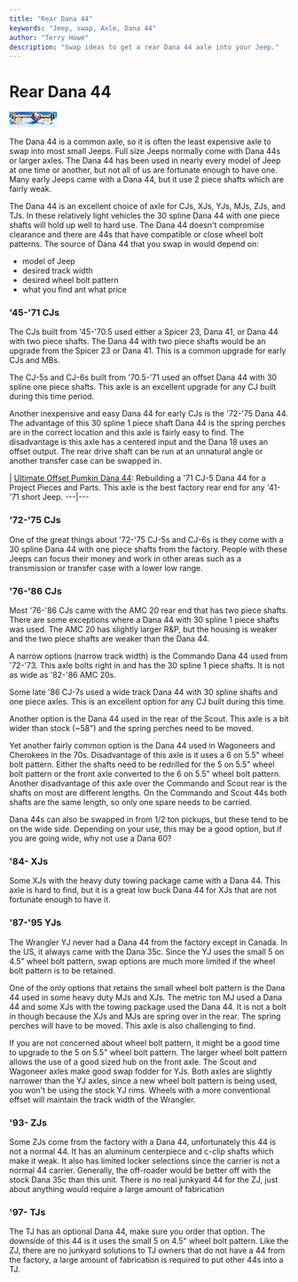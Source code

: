 ```yaml
---
title: "Rear Dana 44"
keywords: "Jeep, swap, Axle, Dana 44"
author: "Terry Howe"
description: "Swap ideas to get a rear Dana 44 axle into your Jeep."
---
```

# Rear Dana 44

[![Rear Dana 44 '70 1/2 - '71 CJ-5](../../img/axle/d44_71_.jpg)](../../img/axle/d44_71.jpg)

The Dana 44 is a common axle, so it is often the least expensive axle to swap into most small Jeeps. Full size Jeeps normally come with Dana 44s or larger axles. The Dana 44 has been used in nearly every model of Jeep at one time or another, but not all of us are fortunate enough to have one. Many early Jeeps came with a Dana 44, but it use 2 piece shafts which are fairly weak.

The Dana 44 is an excellent choice of axle for CJs, XJs, YJs, MJs, ZJs, and TJs. In these relatively light vehicles the 30 spline Dana 44 with one piece shafts will hold up well to hard use. The Dana 44 doesn't compromise clearance and there are 44s that have compatible or close wheel bolt patterns. The source of Dana 44 that you swap in would depend on:

  * model of Jeep
  * desired track width
  * desired wheel bolt pattern
  * what you find ant what price

### '45-'71 CJs

The CJs built from '45-'70.5 used either a Spicer 23, Dana 41, or Dana 44 with two piece shafts. The Dana 44 with two piece shafts would be an upgrade from the Spicer 23 or Dana 41. This is a common upgrade for early CJs and MBs.

The CJ-5s and CJ-6s built from '70.5-'71 used an offset Dana 44 with 30 spline one piece shafts. This axle is an excellent upgrade for any CJ built during this time period.

Another inexpensive and easy Dana 44 for early CJs is the '72-'75 Dana 44. The advantage of this 30 spline 1 piece shaft Dana 44 is the spring perches are in the correct location and this axle is fairly easy to find. The disadvantage is this axle has a centered input and the Dana 18 uses an offset output. The rear drive shaft can be run at an unnatural angle or another transfer case can be swapped in.

|  [Ultimate Offset Pumkin Dana 44](https://www.4x4wire.com/jeep/projects/pieces/rear/): Rebuilding a '71 CJ-5 Dana 44 for a Project Pieces and Parts. This axle is the best factory rear end for any '41-'71 short Jeep.
---|---

### '72-'75 CJs

One of the great things about '72-'75 CJ-5s and CJ-6s is they come with a 30 spline Dana 44 with one piece shafts from the factory. People with these Jeeps can focus their money and work in other areas such as a transmission or transfer case with a lower low range.

### '76-'86 CJs

Most '76-'86 CJs came with the AMC 20 rear end that has two piece shafts. There are some exceptions where a Dana 44 with 30 spline 1 piece shafts was used. The AMC 20 has slightly larger R&P, but the housing is weaker and the two piece shafts are weaker than the Dana 44.

A narrow options (narrow track width) is the Commando Dana 44 used from '72-'73. This axle bolts right in and has the 30 spline 1 piece shafts. It is not as wide as '82-'86 AMC 20s.

Some late '86 CJ-7s used a wide track Dana 44 with 30 spline shafts and one piece axles. This is an excellent option for any CJ built during this time.

Another option is the Dana 44 used in the rear of the Scout. This axle is a bit wider than stock (~58") and the spring perches need to be moved.

Yet another fairly common option is the Dana 44 used in Wagoneers and Cherokees in the 70s. Disadvantage of this axle is it uses a 6 on 5.5" wheel bolt pattern. Either the shafts need to be redrilled for the 5 on 5.5" wheel bolt pattern or the front axle converted to the 6 on 5.5" wheel bolt pattern. Another disadvantage of this axle over the Commando and Scout rear is the shafts on most are different lengths. On the Commando and Scout 44s both shafts are the same length, so only one spare needs to be carried.

Dana 44s can also be swapped in from 1/2 ton pickups, but these tend to be on the wide side. Depending on your use, this may be a good option, but if you are going wide, why not use a Dana 60?

### '84- XJs

Some XJs with the heavy duty towing package came with a Dana 44. This axle is hard to find, but it is a great low buck Dana 44 for XJs that are not fortunate enough to have it.

### '87-'95 YJs

The Wrangler YJ never had a Dana 44 from the factory except in Canada. In the US, it always came with the Dana 35c. Since the YJ uses the small 5 on 4.5" wheel bolt pattern, swap options are much more limited if the wheel bolt pattern is to be retained.

One of the only options that retains the small wheel bolt pattern is the Dana 44 used in some heavy duty MJs and XJs. The metric ton MJ used a Dana 44 and some XJs with the towing package used the Dana 44. It is not a bolt in though because the XJs and MJs are spring over in the rear. The spring perches will have to be moved. This axle is also challenging to find.

If you are not concerned about wheel bolt pattern, it might be a good time to upgrade to the 5 on 5.5" wheel bolt pattern. The larger wheel bolt pattern allows the use of a good sized hub on the front axle. The Scout and Wagoneer axles make good swap fodder for YJs. Both axles are slightly narrower than the YJ axles, since a new wheel bolt pattern is being used, you won't be using the stock YJ rims. Wheels with a more conventional offset will maintain the track width of the Wrangler.

### '93- ZJs

Some ZJs come from the factory with a Dana 44, unfortunately this 44 is not a normal 44. It has an aluminum centerpiece and c-clip shafts which make it weak. It also has limited locker selections since the carrier is not a normal 44 carrier. Generally, the off-roader would be better off with the stock Dana 35c than this unit. There is no real junkyard 44 for the ZJ, just about anything would require a large amount of fabrication

### '97- TJs

The TJ has an optional Dana 44, make sure you order that option. The downside of this 44 is it uses the small 5 on 4.5" wheel bolt pattern. Like the ZJ, there are no junkyard solutions to TJ owners that do not have a 44 from the factory, a large amount of fabrication is required to put other 44s into a TJ.